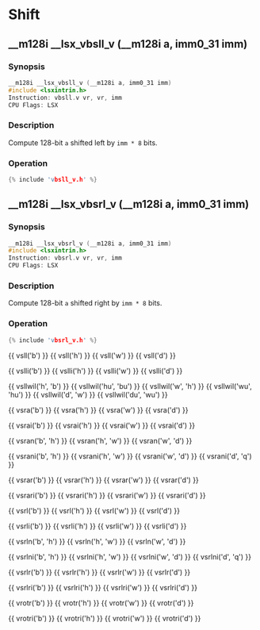 # Shift

## __m128i __lsx_vbsll_v (__m128i a, imm0_31 imm)

### Synopsis

```c++
__m128i __lsx_vbsll_v (__m128i a, imm0_31 imm)
#include <lsxintrin.h>
Instruction: vbsll.v vr, vr, imm
CPU Flags: LSX
```

### Description

Compute 128-bit `a` shifted left by `imm * 8` bits.

### Operation

```c++
{% include 'vbsll_v.h' %}
```

## __m128i __lsx_vbsrl_v (__m128i a, imm0_31 imm)

### Synopsis

```c++
__m128i __lsx_vbsrl_v (__m128i a, imm0_31 imm)
#include <lsxintrin.h>
Instruction: vbsrl.v vr, vr, imm
CPU Flags: LSX
```

### Description

Compute 128-bit `a` shifted right by `imm * 8` bits.

### Operation

```c++
{% include 'vbsrl_v.h' %}
```

{{ vsll('b') }}
{{ vsll('h') }}
{{ vsll('w') }}
{{ vsll('d') }}

{{ vslli('b') }}
{{ vslli('h') }}
{{ vslli('w') }}
{{ vslli('d') }}

{{ vsllwil('h', 'b') }}
{{ vsllwil('hu', 'bu') }}
{{ vsllwil('w', 'h') }}
{{ vsllwil('wu', 'hu') }}
{{ vsllwil('d', 'w') }}
{{ vsllwil('du', 'wu') }}

{{ vsra('b') }}
{{ vsra('h') }}
{{ vsra('w') }}
{{ vsra('d') }}

{{ vsrai('b') }}
{{ vsrai('h') }}
{{ vsrai('w') }}
{{ vsrai('d') }}

{{ vsran('b', 'h') }}
{{ vsran('h', 'w') }}
{{ vsran('w', 'd') }}

{{ vsrani('b', 'h') }}
{{ vsrani('h', 'w') }}
{{ vsrani('w', 'd') }}
{{ vsrani('d', 'q') }}

{{ vsrar('b') }}
{{ vsrar('h') }}
{{ vsrar('w') }}
{{ vsrar('d') }}

{{ vsrari('b') }}
{{ vsrari('h') }}
{{ vsrari('w') }}
{{ vsrari('d') }}


{{ vsrl('b') }}
{{ vsrl('h') }}
{{ vsrl('w') }}
{{ vsrl('d') }}

{{ vsrli('b') }}
{{ vsrli('h') }}
{{ vsrli('w') }}
{{ vsrli('d') }}

{{ vsrln('b', 'h') }}
{{ vsrln('h', 'w') }}
{{ vsrln('w', 'd') }}

{{ vsrlni('b', 'h') }}
{{ vsrlni('h', 'w') }}
{{ vsrlni('w', 'd') }}
{{ vsrlni('d', 'q') }}

{{ vsrlr('b') }}
{{ vsrlr('h') }}
{{ vsrlr('w') }}
{{ vsrlr('d') }}

{{ vsrlri('b') }}
{{ vsrlri('h') }}
{{ vsrlri('w') }}
{{ vsrlri('d') }}


{{ vrotr('b') }}
{{ vrotr('h') }}
{{ vrotr('w') }}
{{ vrotr('d') }}

{{ vrotri('b') }}
{{ vrotri('h') }}
{{ vrotri('w') }}
{{ vrotri('d') }}
